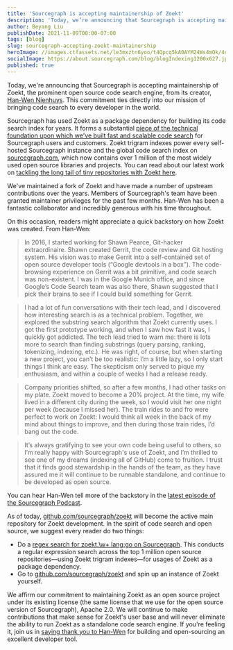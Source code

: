 ```yaml
---
title: 'Sourcegraph is accepting maintainership of Zoekt'
description: 'Today, we’re announcing that Sourcegraph is accepting maintainership of Zoekt, the prominent open source code search engine, from its creator, Han-Wen Nienhuys. This commitment ties directly into our mission of bringing code search to every developer in the world.'
author: Beyang Liu
publishDate: 2021-11-09T00:00-07:00
tags: [blog]
slug: sourcegraph-accepting-zoekt-maintainership
heroImage: //images.ctfassets.net/le3mxztn6yoo/t4Qpcq5kA0AYM24Ws4mOk/4edf5502a936bbec90c262fa00355aed/sourcegraph-mark.png
socialImage: https://about.sourcegraph.com/blog/blogIndexing1200x627.jpg
published: true
---
```


Today, we're announcing that Sourcegraph is accepting maintainership of Zoekt, the prominent open source code search engine, from its creator, [Han-Wen Nienhuys](https://github.com/hanwen). This commitment ties directly into our mission of bringing code search to every developer in the world.

Sourcegraph has used Zoekt as a package dependency for building its code search index for years. It forms a substantial [piece of the technical foundation upon which we've built fast and scalable code search](https://about.sourcegraph.com/blog/zoekt-memory-optimizations-for-sourcegraph-cloud/) for Sourcegraph users and customers. Zoekt trigram indexes power every self-hosted Sourcegraph instance and the global code search index on [sourcegraph.com](https://sourcegraph.com/search), which now contains over 1 million of the most widely used open source libraries and projects. You can read about our latest work on [tackling the long tail of tiny repositories with Zoekt here](https://about.sourcegraph.com/blog/tackling-the-long-tail-of-tiny-repos-with-shard-merging/).

We've maintained a fork of Zoekt and have made a number of upstream contributions over the years. Members of Sourcegraph's team have been granted maintainer privileges for the past few months. Han-Wen has been a fantastic collaborator and incredibly generous with his time throughout.

On this occasion, readers might appreciate a quick backstory on how Zoekt was created. From Han-Wen:

> In 2016, I started working for Shawn Pearce, Git-hacker extraordinaire. Shawn created Gerrit, the code review and Git hosting system. His vision was to make Gerrit into a self-contained set of open source developer tools (“Google devtools in a box”). The code-browsing experience on Gerrit was a bit primitive, and code search was non-existent. I was in the Google Munich office, and since Google’s Code Search team was also there, Shawn suggested that I pick their brains to see if I could build something for Gerrit.

> I had a lot of fun conversations with their tech lead, and I discovered how interesting search is as a technical problem. Together, we explored the substring search algorithm that Zoekt currently uses. I got the first prototype working, and when I saw how fast it was, I quickly got addicted. The tech lead tried to warn me: there is lots more to search than finding substrings (query parsing, ranking, tokenizing, indexing, etc.). He was right, of course, but when starting a new project, you can’t be too realistic: I’m a little lazy, so I only start things I think are easy. The skepticism only served to pique my enthusiasm, and within a couple of weeks I had a release ready.

> Company priorities shifted, so after a few months, I had other tasks on my plate. Zoekt moved to become a 20% project. At the time, my wife lived in a different city during the week, so I would visit her one night per week (because I missed her). The train rides to and fro were perfect to work on Zoekt: I would think all week in the back of my mind about things to improve, and then during those train rides, I’d bang out the code.

> It’s always gratifying to see your own code being useful to others, so I’m really happy with Sourcegraph's use of Zoekt, and I’m thrilled to see one of my dreams (indexing all of GitHub) come to fruition. I trust that it finds good stewardship in the hands of the team, as they have assured me it will continue to be runnable standalone, and continue to be developed as open source.

You can hear Han-Wen tell more of the backstory in the [latest episode of the Sourcegraph Podcast](https://about.sourcegraph.com/podcast/han-wen-nienhuys/).

As of today, [github.com/sourcegraph/zoekt](https://github.com/sourcegraph/zoekt) will become the active main repository for Zoekt development. In the spirit of code search and open source, we suggest every reader do two things:

- Do a [regex search for zoekt\.\w+ lang:go on Sourcegraph](https://sourcegraph.com/search?q=context:global+zoekt%5C.%5Cw%2B+lang:go+count:1000&patternType=regexp). This conducts a regular expression search across the top 1 million open source repositories—using Zoekt trigram indexes—for usages of Zoekt as a package dependency.
- Go to [github.com/sourcegraph/zoekt](https://github.com/google/zoekt) and spin up an instance of Zoekt yourself.

We affirm our commitment to maintaining Zoekt as an open source project under its existing license (the same license that we use for the open source version of Sourcegraph), Apache 2.0. We will continue to make contributions that make sense for Zoekt's user base and will never eliminate the ability to run Zoekt as a standalone code search engine. If you're feeling it, join us in [saying thank you to Han-Wen](https://twitter.com/nienhuys) for building and open-sourcing an excellent developer tool.
